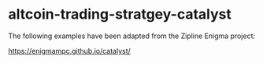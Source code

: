 # altcoin-trading-stratgey-catalyst

The following examples have been adapted from the Zipline Enigma project:

https://enigmampc.github.io/catalyst/

